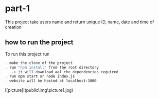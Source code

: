 
# part-1

This project take users name and return unique ID, name, date and time of creation



## how to run the project

To run this project run

```bash
. make the clone of the project
. run "npm install" from the root directory
   -> it will download aal the dependencies required
. run npm start or node index.js
. website will be hosted at localhost:3000     
```
![picture]!(public\img\picture1.jpg)
